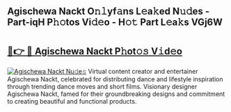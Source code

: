 ## Agischewa Nackt O𝚗𝚕yf𝚊ns L𝚎a𝚔ed N𝚞𝚍es - Part-iqH P𝚑𝚘tos Vi𝚍𝚎o - H𝚘𝚝 Part L𝚎a𝚔s VGj6W

# <h2><a href="http://kf3wqcc.oniu.top/?m=Agischewa+Nackt">🔗👉 🔴 Agischewa Nackt P𝚑ot𝚘𝚜 V𝚒d𝚎o</a></h2>

[![Agischewa Nackt Nu𝚍e𝚜](https://i.imgur.com/0qMVB7G.gif)](http://kf3wqcc.oniu.top/?m=Agischewa+Nackt)
Virtual content creator and entertainer Agischewa Nackt, celebrated for distributing dance and lifestyle inspiration through trending dance moves and short films. Visionary designer Agischewa Nackt, famed for their groundbreaking designs and commitment to creating beautiful and functional products.  
